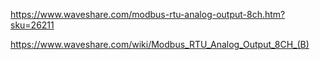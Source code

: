 https://www.waveshare.com/modbus-rtu-analog-output-8ch.htm?sku=26211

https://www.waveshare.com/wiki/Modbus_RTU_Analog_Output_8CH_(B)
